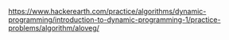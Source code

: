 https://www.hackerearth.com/practice/algorithms/dynamic-programming/introduction-to-dynamic-programming-1/practice-problems/algorithm/aloveg/
